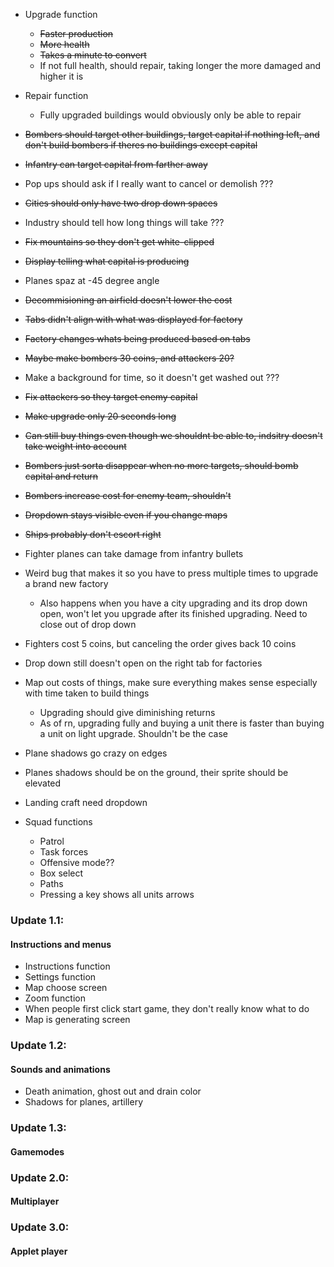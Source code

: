 - Upgrade function
	- ~~Faster production~~
	- ~~More health~~
	- ~~Takes a minute to convert~~
	- If not full health, should repair, taking longer the more damaged and higher it is
- Repair function
	- Fully upgraded buildings would obviously only be able to repair
- ~~Bombers should target other buildings, target capital if nothing left, and don't build bombers if theres no buildings except capital~~
- ~~Infantry can target capital from farther away~~
- Pop ups should ask if I really want to cancel or demolish ???
- ~~Cities should only have two drop down spaces~~
- Industry should tell how long things will take ???
- ~~Fix mountains so they don't get white-clipped~~
- ~~Display telling what capital is producing~~
- Planes spaz at -45 degree angle
- ~~Decommisioning an airfield doesn't lower the cost~~
- ~~Tabs didn't align with what was displayed for factory~~
- ~~Factory changes whats being produced based on tabs~~
- ~~Maybe make bombers 30 coins, and attackers 20?~~
- Make a background for time, so it doesn't get washed out ???
- ~~Fix attackers so they target enemy capital~~
- ~~Make upgrade only 20 seconds long~~
- ~~Can still buy things even though we shouldnt be able to, indsitry doesn't take weight into account~~
- ~~Bombers just sorta disappear when no more targets, should bomb capital and return~~
- ~~Bombers increase cost for enemy team, shouldn't~~
- ~~Dropdown stays visible even if you change maps~~
- ~~Ships probably don't escort right~~
- Fighter planes can take damage from infantry bullets
- Weird bug that makes it so you have to press multiple times to upgrade a brand new factory
	- Also happens when you have a city upgrading and its drop down open, won't let you upgrade after its finished upgrading. Need to close out of 	drop down
- Fighters cost 5 coins, but canceling the order gives back 10 coins
- Drop down still doesn't open on the right tab for factories
- Map out costs of things, make sure everything makes sense especially with time taken to build things
	- Upgrading should give diminishing returns
	- As of rn, upgrading fully and buying a unit there is faster than buying a unit on light upgrade. Shouldn't be the case
- Plane shadows go crazy on edges
- Planes shadows should be on the ground, their sprite should be elevated
- Landing craft need dropdown

- Squad functions
	- Patrol
	- Task forces
	- Offensive mode??
	- Box select
	- Paths
	- Pressing a key shows all units arrows

### Update 1.1:
#### Instructions and menus
- Instructions function
- Settings function
- Map choose screen
- Zoom function
- When people first click start game, they don't really know what to do
- Map is generating screen

### Update 1.2:
#### Sounds and animations
- Death animation, ghost out and drain color
- Shadows for planes, artillery

### Update 1.3:
#### Gamemodes

### Update 2.0:
#### Multiplayer

### Update 3.0:
#### Applet player
